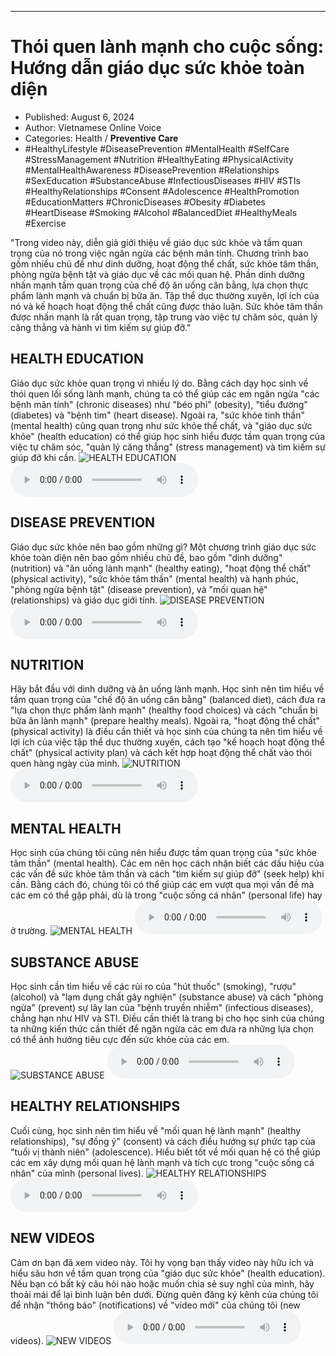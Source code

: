 
---

# Thói quen lành mạnh cho cuộc sống: Hướng dẫn giáo dục sức khỏe toàn diện

- Published: August 6, 2024
- Author: Vietnamese Online Voice
- Categories: Health / **Preventive Care**
- #HealthyLifestyle #DiseasePrevention #MentalHealth #SelfCare #StressManagement #Nutrition #HealthyEating #PhysicalActivity #MentalHealthAwareness #DiseasePrevention #Relationships #SexEducation #SubstanceAbuse #InfectiousDiseases #HIV #STIs #HealthyRelationships #Consent #Adolescence #HealthPromotion #EducationMatters #ChronicDiseases #Obesity #Diabetes #HeartDisease #Smoking #Alcohol #BalancedDiet #HealthyMeals #Exercise

"Trong video này, diễn giả giới thiệu về giáo dục sức khỏe và tầm quan trọng của nó trong việc ngăn ngừa các bệnh mãn tính. Chương trình bao gồm nhiều chủ đề như dinh dưỡng, hoạt động thể chất, sức khỏe tâm thần, phòng ngừa bệnh tật và giáo dục về các mối quan hệ. Phần dinh dưỡng nhấn mạnh tầm quan trọng của chế độ ăn uống cân bằng, lựa chọn thực phẩm lành mạnh và chuẩn bị bữa ăn. Tập thể dục thường xuyên, lợi ích của nó và kế hoạch hoạt động thể chất cũng được thảo luận. Sức khỏe tâm thần được nhấn mạnh là rất quan trọng, tập trung vào việc tự chăm sóc, quản lý căng thẳng và hành vi tìm kiếm sự giúp đỡ."


## HEALTH EDUCATION

Giáo dục sức khỏe quan trọng vì nhiều lý do. Bằng cách dạy học sinh về thói quen lối sống lành mạnh, chúng ta có thể giúp các em ngăn ngừa "các bệnh mãn tính" (chronic diseases) như "béo phì" (obesity), "tiểu đường" (diabetes) và "bệnh tim" (heart disease). Ngoài ra, "sức khỏe tinh thần" (mental health) cũng quan trọng như sức khỏe thể chất, và "giáo dục sức khỏe" (health education) có thể giúp học sinh hiểu được tầm quan trọng của việc tự chăm sóc, "quản lý căng thẳng" (stress management) và tìm kiếm sự giúp đỡ khi cần.
![HEALTH EDUCATION](https://http-archiver-apis-production-80.schnworks.com/storage/images/transitions/2024-08-06/transition-32936788846-Montserrat-Bold-283593.jpg)
<audio controls>
    <source src="https://http-archiver-apis-production-80.schnworks.com/storage/storage/audio/file-23392875963.mp3" type="audio/mpeg">
</audio>



## DISEASE PREVENTION

Giáo dục sức khỏe nên bao gồm những gì? Một chương trình giáo dục sức khỏe toàn diện nên bao gồm nhiều chủ đề, bao gồm "dinh dưỡng" (nutrition) và "ăn uống lành mạnh" (healthy eating), "hoạt động thể chất" (physical activity), "sức khỏe tâm thần" (mental health) và hạnh phúc, "phòng ngừa bệnh tật" (disease prevention), và "mối quan hệ" (relationships) và giáo dục giới tính.
![DISEASE PREVENTION](https://http-archiver-apis-production-80.schnworks.com/storage/images/transitions/2024-08-06/transition--48259536380-Montserrat-Bold-1A237E.jpg)
<audio controls>
    <source src="https://http-archiver-apis-production-80.schnworks.com/storage/storage/audio/file-17672131528.mp3" type="audio/mpeg">
</audio>



## NUTRITION

Hãy bắt đầu với dinh dưỡng và ăn uống lành mạnh. Học sinh nên tìm hiểu về tầm quan trọng của "chế độ ăn uống cân bằng" (balanced diet), cách đưa ra "lựa chọn thực phẩm lành mạnh" (healthy food choices) và cách "chuẩn bị bữa ăn lành mạnh" (prepare healthy meals). Ngoài ra, "hoạt động thể chất" (physical activity) là điều cần thiết và học sinh của chúng ta nên tìm hiểu về lợi ích của việc tập thể dục thường xuyên, cách tạo "kế hoạch hoạt động thể chất" (physical activity plan) và cách kết hợp hoạt động thể chất vào thói quen hàng ngày của mình.
![NUTRITION](https://http-archiver-apis-production-80.schnworks.com/storage/images/transitions/2024-08-06/transition--24478330005-Montserrat-Medium-880E4F.jpg)
<audio controls>
    <source src="https://http-archiver-apis-production-80.schnworks.com/storage/storage/audio/file-829003356.mp3" type="audio/mpeg">
</audio>



## MENTAL HEALTH

Học sinh của chúng tôi cũng nên hiểu được tầm quan trọng của "sức khỏe tâm thần" (mental health). Các em nên học cách nhận biết các dấu hiệu của các vấn đề sức khỏe tâm thần và cách "tìm kiếm sự giúp đỡ" (seek help) khi cần. Bằng cách đó, chúng tôi có thể giúp các em vượt qua mọi vấn đề mà các em có thể gặp phải, dù là trong "cuộc sống cá nhân" (personal life) hay ở trường.
![MENTAL HEALTH](https://http-archiver-apis-production-80.schnworks.com/storage/images/transitions/2024-08-06/transition-1470095166-Montserrat-Black-1A237E.jpg)
<audio controls>
    <source src="https://http-archiver-apis-production-80.schnworks.com/storage/storage/audio/file-26682320090.mp3" type="audio/mpeg">
</audio>



## SUBSTANCE ABUSE

Học sinh cần tìm hiểu về các rủi ro của "hút thuốc" (smoking), "rượu" (alcohol) và "lạm dụng chất gây nghiện" (substance abuse) và cách "phòng ngừa" (prevent) sự lây lan của "bệnh truyền nhiễm" (infectious diseases), chẳng hạn như HIV và STI. Điều cần thiết là trang bị cho học sinh của chúng ta những kiến ​​thức cần thiết để ngăn ngừa các em đưa ra những lựa chọn có thể ảnh hưởng tiêu cực đến sức khỏe của các em.
![SUBSTANCE ABUSE](https://http-archiver-apis-production-80.schnworks.com/storage/images/transitions/2024-08-06/transition-54068542855-Montserrat-Medium-1A237E.jpg)
<audio controls>
    <source src="https://http-archiver-apis-production-80.schnworks.com/storage/storage/audio/file-19625192452.mp3" type="audio/mpeg">
</audio>



## HEALTHY RELATIONSHIPS

Cuối cùng, học sinh nên tìm hiểu về "mối quan hệ lành mạnh" (healthy relationships), "sự đồng ý" (consent) và cách điều hướng sự phức tạp của "tuổi vị thành niên" (adolescence). Hiểu biết tốt về mối quan hệ có thể giúp các em xây dựng mối quan hệ lành mạnh và tích cực trong "cuộc sống cá nhân" của mình (personal lives).
![HEALTHY RELATIONSHIPS](https://http-archiver-apis-production-80.schnworks.com/storage/images/transitions/2024-08-06/transition--8410982604-Montserrat-SemiBold-303F9F.jpg)
<audio controls>
    <source src="https://http-archiver-apis-production-80.schnworks.com/storage/storage/audio/file-19595339568.mp3" type="audio/mpeg">
</audio>



## NEW VIDEOS

Cảm ơn bạn đã xem video này. Tôi hy vọng bạn thấy video này hữu ích và hiểu sâu hơn về tầm quan trọng của "giáo dục sức khỏe" (health education). Nếu bạn có bất kỳ câu hỏi nào hoặc muốn chia sẻ suy nghĩ của mình, hãy thoải mái để lại bình luận bên dưới. Đừng quên đăng ký kênh của chúng tôi để nhận "thông báo" (notifications) về "video mới" của chúng tôi (new videos).
![NEW VIDEOS](https://http-archiver-apis-production-80.schnworks.com/storage/images/transitions/2024-08-06/transition-4430302367-Montserrat-Bold-1A237E.jpg)
<audio controls>
    <source src="https://http-archiver-apis-production-80.schnworks.com/storage/storage/audio/file-23817613140.mp3" type="audio/mpeg">
</audio>

